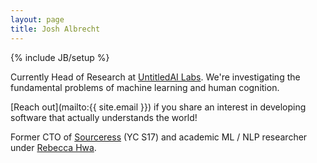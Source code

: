 ```yaml
---
layout: page
title: Josh Albrecht
---
```

{% include JB/setup %}

Currently Head of Research at [UntitledAI Labs](https://untitled-ai.github.io/). 
We're investigating the fundamental problems of machine learning and human cognition.

[Reach out](mailto:{{ site.email }}) if you share an interest in developing software that actually understands the world!

Former CTO of [Sourceress](https://techcrunch.com/2017/11/07/sourceress-raises-3-5m-to-find-candidates-that-managers-want-without-realizing-it/) (YC S17) and academic ML / NLP researcher under [Rebecca Hwa](https://people.cs.pitt.edu/~hwa/).


